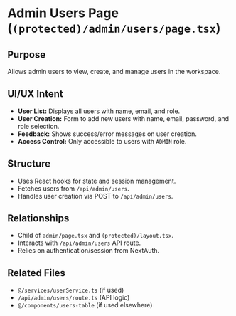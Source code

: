 # Admin Users Page (`(protected)/admin/users/page.tsx`)

## Purpose
Allows admin users to view, create, and manage users in the workspace.

## UI/UX Intent
- **User List:** Displays all users with name, email, and role.
- **User Creation:** Form to add new users with name, email, password, and role selection.
- **Feedback:** Shows success/error messages on user creation.
- **Access Control:** Only accessible to users with `ADMIN` role.

## Structure
- Uses React hooks for state and session management.
- Fetches users from `/api/admin/users`.
- Handles user creation via POST to `/api/admin/users`.

## Relationships
- Child of `admin/page.tsx` and `(protected)/layout.tsx`.
- Interacts with `/api/admin/users` API route.
- Relies on authentication/session from NextAuth.

## Related Files
- `@/services/userService.ts` (if used)
- `/api/admin/users/route.ts` (API logic)
- `@/components/users-table` (if used elsewhere) 